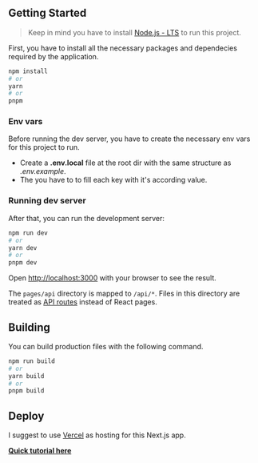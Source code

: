 ## Getting Started

> Keep in mind you have to install [Node.js - LTS](https://nodejs.org) to run this project.

First, you have to install all the necessary packages and dependecies required by the application.

```bash
npm install
# or
yarn
# or
pnpm
```
### Env vars
Before running the dev server, you have to create the necessary env vars for this project to run.
- Create a **.env.local** file at the root dir with the same structure as _.env.example_.
- The you have to to fill each key with it's according value.

### Running dev server

After that, you can run the development server:

```bash
npm run dev
# or
yarn dev
# or
pnpm dev
```

Open [http://localhost:3000](http://localhost:3000) with your browser to see the result.

The `pages/api` directory is mapped to `/api/*`. Files in this directory are treated as [API routes](https://nextjs.org/docs/api-routes/introduction) instead of React pages.



## Building

You can build production files with the following command.

```bash
npm run build
# or
yarn build
# or
pnpm build
```


## Deploy

I suggest to use [Vercel](https://vercel.com) as hosting for this Next.js app.

__[Quick tutorial here](https://vercel.com/docs/concepts/get-started/deploy)__